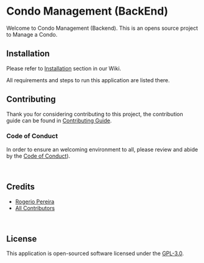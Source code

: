 # Condo Management (BackEnd)

Welcome to Condo Management (Backend). This is an opens source project to Manage a Condo.

## Installation

Please refer to [Installation](https://github.com/rogerio-pereira-dev/Condo-Management-Backend/wiki/Installation) section in our Wiki.

All requirements and steps to run this application are listed there.

## Contributing

Thank you for considering contributing to this project, the contribution guide can be found in [Contributing Guide](https://github.com/rogerio-pereira-dev/Condo-Management-Backend/wiki/Contributing).

### Code of Conduct

In order to ensure an welcoming environment to all, please review and abide by the [Code of Conduct](https://github.com/rogerio-pereira-dev/Condo-Management-Backend/blob/main/CODE_OF_CONDUCT.md)).

<br />

## Credits

- [Rogerio Pereira](https://github.com/rogerio-pereira)
- [All Contributors](https://github.com/rogerio-pereira-dev/Condo-Management-Backend/graphs/contributors)

<br />

## License

This application is open-sourced software licensed under the [GPL-3.0](https://github.com/rogerio-pereira-dev/Condo-Management-Backend/blob/main/LICENSE).

